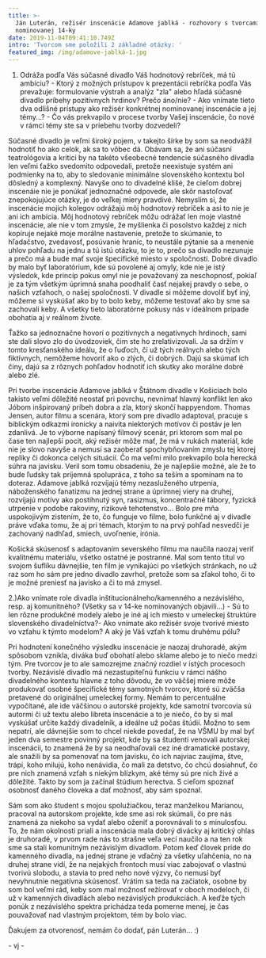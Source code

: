 ```yaml
---
title: >-
  Ján Luterán, režisér inscenácie Adamove jablká - rozhovory s tvorcami
  nominovanej 14-ky
date: 2019-11-04T09:41:10.749Z
intro: 'Tvorcom sme položili 2 základné otázky: '
featured_img: /img/adamove-jablká-1.jpg
---
```

1) Odráža podľa Vás súčasné divadlo Váš hodnotový rebríček, má tú ambíciu? - Ktorý z možných prístupov k prezentácii rebríčka podľa Vás prevažuje: formulovanie výstrah a analýz "zla" alebo hľadá súčasné divadlo príbehy pozitívnych hrdinov? Prečo áno/nie? - Ako vnímate tieto dva odlišné prístupy ako režisér konkrétnej nominovanej inscenácie a jej témy...? - Čo vás prekvapilo v procese tvorby Vašej inscenácie, čo nové v rámci témy ste sa v priebehu tvorby dozvedeli?

Súčasné divadlo je veľmi široký pojem, v takejto šírke by som sa neodvážil hodnotiť ho ako celok, ak sa to vôbec dá. Obávam sa, že ani súčasní teatrológovia a kritici by na takéto všeobecné tendencie súčasného divadla len veľmi ťažko svedomito odpovedali, pretože neexistuje systém ani podmienky na to, aby to sledovanie minimálne slovenského kontextu bol dôsledný a komplexný. Navyše ono to divadelné klišé, že cieľom dobrej inscenáie nie je ponúkať jednoznačné odpovede, ale skôr nastoľovať znepokojujúce otázky, je do veľkej miery pravdivé. Nemyslím si, že inscenácie mojich kolegov odrážajú môj hodnotový rebríček a asi to nie je ani ich ambícia. Môj hodnotový rebríček môžu odrážať len moje vlastné inscenácie, ale nie v tom zmysle, že myšlienka či posolstvo každej z nich kopíruje nejaké moje morálne nastavenie, pretože to skúmanie, to hľadačstvo, zvedavosť, posúvanie hraníc, to neustále pýtanie sa a menenie uhlov pohľadu na jednu a tú istú otázku, to je to, prečo sa divadlo nezunuje a prečo má a bude mať svoje špecifické miesto v spoločnosti. Dobré divadlo by malo byť laboratórium, kde sú povolené aj omyly, kde nie je istý výsledok, kde princíp pokus omyl nie je považovaný za neschopnosť, pokiaľ je za tým všetkým úprimná snaha poodhaliť časť nejakej pravdy o sebe, o našich vzťahoch, o našej spoločnosti. V divadle si môžeme dovoliť byť iný, môžeme si vyskúšať ako by to bolo keby, môžeme testovať ako by sme sa zachovali keby. A všetky tieto laboratórne pokusy nás v ideálnom prípade obohatia aj v reálnom živote.

Ťažko sa jednoznačne hovorí o pozitívnych a negatívnych hrdinoch, sami ste dali slovo zlo do úvodzoviek, čim ste ho zrelativizovali. Ja sa držím v tomto kresťanského ideálu, že o ľuďoch, či už tých reálnych alebo tých fiktívnych, nemôžeme hovoriť ako o zlých, či dobrých. Dajú sa skúmať ich činy, dajú sa z rôznych pohľadov hodnotiť ich skutky ako morálne dobré alebo zlé.

Pri tvorbe inscenácie Adamove jablká v Štátnom divadle v Košiciach bolo takisto veľmi dôležité neostať pri povrchu, nevnímať hlavný konflikt len ako Jóbom inšpirovaný príbeh dobra a zla, ktorý skončí happyendom. Thomas Jensen, autor filmu a scenára, ktorý som pre divadlo adaptoval, pracuje s biblickým odkazmi ironicky a naivita niektorých motívov či postáv je len zdanlivá. Je to výborne napísaný filmový scenár, pri ktorom som mal po čase ten najlepší pocit, aký režisér môže mať, že má v rukách materiál, kde nie je slovo navyše a nemusí sa zaoberať spochybňovaním zmyslu tej ktorej repliky či dokonca celých situácií. Čo ma veľmi milo prekvapilo bola herecká súhra na javisku. Veril som tomu obsadeniu, že je najlepšie možné, ale že to bude ľudsky tak príjemná spolupráca, z toho sa teším a spomínam na to doteraz. Adamove jablká rozvíjajú témy nezasluženého utrpenia, náboženského fanatizmu na jednej strane a úprimnej viery na druhej, rozvíjajú motívy ako postihnutý syn, rasizmus, koncentračné tábory, fyzická utrpenie v podobe rakoviny, rizikové tehotenstvo... Bolo pre mňa uspokojivým zistením, že to, čo funguje vo filme, bolo funkčné aj v divadle práve vďaka tomu, že aj pri témach, ktorým to na prvý pohľad nesvedčí je zachovaný nadhľad, smiech, uvoľnenie, irónia.

Košická skúsenosť s adaptovaním severského filmu ma naučila naozaj veriť kvalitnému materiálu, všetko ostatné je postranné. Mal som tento titul vo svojom šuflíku dávnejšie, ten film je vynikajúci po všetkých stránkach, no už raz som ho sám pre jedno divadlo zavrhol, pretože som sa zľakol toho, či to je možné preniesť na javisko a či to má zmysel. 

2.)Ako vnímate role divadla inštitucionálneho/kamenného a nezávislého, resp. aj komunitného? (Všetky sa v 14-ke nominovaných objavili...) - Sú to len rôzne produkčné modely alebo je iné aj ich miesto v umeleckej štruktúre slovenského divadelníctva?- Ako vnímate ako režisér svoje tvorivé miesto vo vzťahu k týmto modelom? A aký je Váš vzťah k tomu druhému pólu?

Pri hodnotení konečného výsledku inscenácie je naozaj druhoradé, akým spôsobom vznikla, diváka buď obohatí alebo sklame alebo je to niečo medzi tým. Pre tvorcov je to ale samozrejme značný rozdiel v istých procesoch tvorby. Nezávislé divadlo má nezastupiteľnú funkciu v rámci nášho divadelného kontextu hlavne z toho dôvodu, že vo väčšej miere môže produkovať osobné špecifické témy samotných tvorcov, ktoré sú zväčša pretavené do originálnej umeleckej formy. Nemám to percentuálne vypočítané, ale ide väčšinou o autorské projekty, kde samotní tvorcovia sú autormi či už textu alebo libreta inscenácie a to je niečo, čo by si mal vyskúšať určite každý divadelník, a ideálne už počas štúdií. Možno to sem nepatrí, ale dávnejšie som to chcel niekde povedať, že na VŠMU by mal byť jeden dva semestre povinný projekt, kde by sa študenti venovali autorskej inscenácii, to znamená že by sa neodhaľovali cez iné dramatické postavy, ale snažili by sa pomenovať na tom javisku, čo ich najviac zaujíma, štve, trápi, koho milujú, koho nenávidia, čo mali za detstvo, čo chcú dosiahnuť, čo pre nich znamená vzťah s niekým blízkym, aké témy sú pre nich živé a dôležité. Takto by som ja začínal štúdium herectva. S cieľom spoznať osobnosť daného človeka a dať možnosť, aby sám spoznal.

Sám som ako študent s mojou spolužiačkou, teraz manželkou Marianou, pracoval na autorskom projekte, kde sme asi rok skúmali, čo pre nás znamená za niekoho sa vydať alebo oženiť a porovnávali to s minulosťou. To, že nám okolnosti priali a inscenácia mala dobrý divácky aj kritický ohlas je druhoradé, v prvom rade nás to strašne veľa vecí naučilo a na ten rok sme sa stali komunitným nezávislým divadlom. Potom keď človek príde do kamenného divadla, na jednej strane je vďačný za všetky uľahčenia, no na druhej strane vidí, že na nejakých frontoch musí viac zabojovať o vlastnú tvorivú slobodu, a stavia to pred neho nové výzvy, čo nemusí byť nevyhnutnie negatívna skúsenosť. Vrátim sa teda na začiatok, osobne by som bol veľmi rád, keby som mal možnosť režírovať v oboch modeloch, či už v kamenných divadlách alebo nezávislých produkciách. A keďže tých ponúk z nezávislého spektra prichádza teda pomerne menej, je čas pouvažovať nad vlastným projektom, tém by bolo viac.  

Ďakujem za otvorenosť, nemám čo dodať, pán Luterán... :) 

\- vj -
